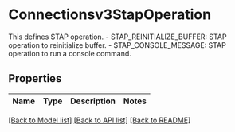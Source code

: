 # Connectionsv3StapOperation

This defines STAP operation.   - STAP_REINITIALIZE_BUFFER: STAP operation to reinitialize buffer.  - STAP_CONSOLE_MESSAGE: STAP operation to run a console command.

## Properties

Name | Type | Description | Notes
------------ | ------------- | ------------- | -------------

[[Back to Model list]](../README.md#documentation-for-models) [[Back to API list]](../README.md#documentation-for-api-endpoints) [[Back to README]](../README.md)


